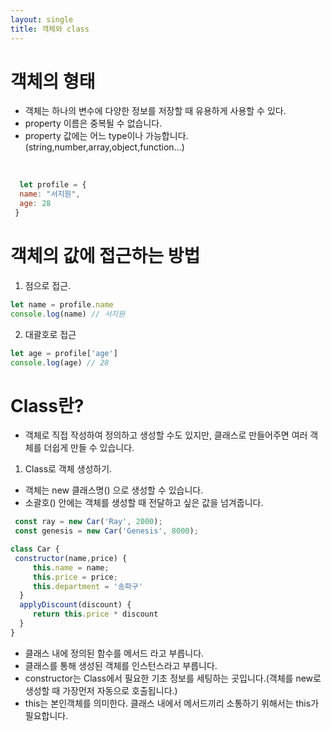 ```yaml
---
layout: single
title: 객체와 class
---
```

  
# 객체의 형태  
- 객체는 하나의 변수에 다양한 정보를 저장할 때 유용하게 사용할 수 있다.  
- property 이름은 중복될 수 없습니다.  
- property 값에는 어느 type이나 가능합니다.(string,number,array,object,function...) 
 <br> 
 
  ```javascript 
    let profile = {
    name: "서지원",
    age: 28
   } 
   ```   
 
 # 객체의 값에 접근하는 방법  
 1. 점으로 접근. 
   
 ```javascript 
 let name = profile.name  
 console.log(name) // 서지원
 ```  
 2. 대괄호로 접근  
 ```javascript 
 let age = profile['age']
 console.log(age) // 28
 ``` 
 # Class란?  
 - 객체로 직접 작성하여 정의하고 생성할 수도 있지만, 클래스로 만들어주면 여러 객체를 더쉽게 만들 수 있습니다.  
  
 1. Class로 객체 생성하기. 
 - 객체는 new 클래스명() 으로 생성할 수 있습니다.   
 - 소괄호() 안에는 객체를 생성할 때 전달하고 싶은 값을 넘겨줍니다.  
 ```javascript 
  const ray = new Car('Ray', 2000); 
  const genesis = new Car('Genesis', 8000);  
 ``` 
 
 ```javascript 
 class Car {
  constructor(name,price) {
      this.name = name;
      this.price = price;
      this.department = '송파구'
   }
   applyDiscount(discount) {
      return this.price * discount
   }
}
``` 
- 클래스 내에 정의된 함수를 메서드 라고 부릅니다.
- 클래스를 통해 생성된 객체를 인스턴스라고 부릅니다.
- constructor는 Class에서 필요한 기초 정보를 세팅하는 곳입니다.(객체를 new로 생성할 때 가장먼저 자동으로 호출됩니다.)  
- this는 본인객체를 의미한다. 클래스 내에서 메서드끼리 소통하기 위해서는 this가 필요합니다.  


